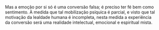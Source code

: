 ﻿Mas a emoção por si só é uma conversão falsa; é preciso ter fé bem como sentimento. À medida que tal mobilização psíquica é parcial, e visto que tal motivação da lealdade humana é incompleta, nesta medida a experiência da conversão será uma realidade intelectual, emocional e espiritual mista.